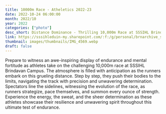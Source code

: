 ```yaml
---
title: 10000m Race - Atheletics 2022-23
date: 2022-10-24 06:00:00
month: 2022/10
year: 2022
categories: ["photo"]
desc_short: Distance Dominance - Thrilling 10,000m Race at SSSIHL Brindavan Campus - Endurance, Strategy, and Perseverance Unleashed
link: https://sssihleduin-my.sharepoint.com/:f:/g/personal/brnarchive_sssihl_edu_in/EgzgeqBMG1hFpBQt3uEPAeUBjjknHw_3Mu8eEO3gYu2JpA?e=dd231L
thumbnail: images/thumbnails/IMG_4569.webp
draft: false
---
```


Prepare to witness an awe-inspiring display of endurance and mental fortitude as athletes take on the challenging 10,000m race at SSSIHL Brindavan Campus. The atmosphere is filled with anticipation as the runners embark on this grueling distance. Step by step, they push their bodies to the limits, navigating the track with precision and unwavering determination. Spectators line the sidelines, witnessing the evolution of the race, as runners strategize, pace themselves, and summon every ounce of strength. Experience the energy, the sweat, and the sheer determination as these athletes showcase their resilience and unwavering spirit throughout this ultimate test of endurance.
